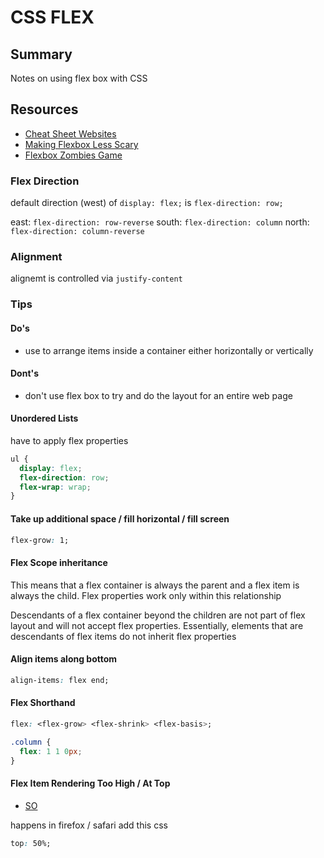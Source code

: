 # CSS FLEX

## Summary

Notes on using flex box with CSS

## Resources

- [Cheat Sheet Websites](https://yoksel.github.io/flex-cheatsheet/)
- [Making Flexbox Less Scary](https://benweiser.com/making-flexbox-less-scary/)
- [Flexbox Zombies Game](https://mastery.games/flexboxzombies)

### Flex Direction

default direction (west) of `display: flex;` is `flex-direction: row;`

east: `flex-direction: row-reverse`
south: `flex-direction: column`
north: `flex-direction: column-reverse`

### Alignment

alignemt is controlled via `justify-content`

### Tips

#### Do's

- use to arrange items inside a container either horizontally or vertically

#### Dont's

- don't use flex box to try and do the layout for an entire web page

#### Unordered Lists

have to apply flex properties

```css
ul {
  display: flex;
  flex-direction: row;
  flex-wrap: wrap;
}
```

#### Take up additional space / fill horizontal / fill screen

```css
flex-grow: 1;
```

#### Flex Scope inheritance

This means that a flex container is always the parent and a flex item is always
the child. Flex properties work only within this relationship

Descendants of a flex container beyond the children are not part of flex layout
and will not accept flex properties. Essentially, elements that are descendants
of flex items do not inherit flex properties

#### Align items along bottom

```css
align-items: flex end;
```

#### Flex Shorthand

```css
flex: <flex-grow> <flex-shrink> <flex-basis>;
```

```css
.column {
  flex: 1 1 0px;
}
```

#### Flex Item Rendering Too High / At Top

- [SO](https://stackoverflow.com/questions/46270117/css-align-items-center-flexbox-visual-bug-in-firefox)

happens in firefox / safari
add this css

```css
top: 50%;
```
